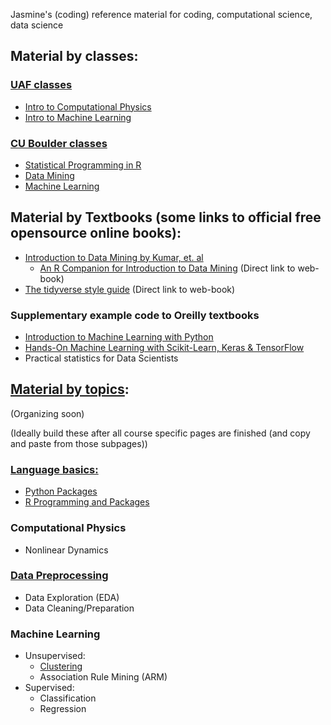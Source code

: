 Jasmine's (coding) reference material for coding, computational science, data science


## Material by classes:

### [UAF classes](UAF.md)
- [Intro to Computational Physics](UAF/ComputationalPhysics/UAF-CompPhys.md)
- [Intro to Machine Learning](UAF/MachineLearning/UAF-ML-Module.md)

### [CU Boulder classes](CUB.md)
- [Statistical Programming in R](CU-Boulder/RProgramming/RProgramming.md)
- [Data Mining](CU-Boulder/DataMining/DataMining.md)
- [Machine Learning](CU-Boulder/MachineLearning/CUB-ML.md)

## Material by Textbooks (some links to official free opensource online books):
- [Introduction to Data Mining by Kumar, et. al](Textbooks/IntroDataMining/Kumar-DataMining-textbook.md)
    - [An R Companion for Introduction to Data Mining](https://mhahsler.github.io/Introduction_to_Data_Mining_R_Examples/book/index.html) (Direct link to web-book)
- [The tidyverse style guide](https://style.tidyverse.org/index.html) (Direct link to web-book)

### Supplementary example code to Oreilly textbooks
- [Introduction to Machine Learning with Python](Textbooks/IntroMLPython/IntroMLPython.md)
- [Hands-On Machine Learning with Scikit-Learn, Keras & TensorFlow](Textbooks/HandsOnML/HandsOnML.md)
- Practical statistics for Data Scientists

## [Material by topics](Topics.md):
(Organizing soon)

(Ideally build these after all course specific pages are finished (and copy and paste from those subpages))
### [Language basics:](Topics/Languages.md)

- [Python Packages](Topics/Languages/PythonPackages.md)
- [R Programming and Packages](Topics/Languages/RPackages.md)
    
### Computational Physics

- Nonlinear Dynamics

### [Data Preprocessing](Topics/DataPreprocessing.md)
- Data Exploration (EDA)
- Data Cleaning/Preparation

### Machine Learning

- Unsupervised:
    - [Clustering](Topics/MachineLearning/Clustering.md)
    - Association Rule Mining (ARM)
- Supervised:
    - Classification
    - Regression
    